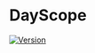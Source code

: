 # DayScope
[![Version](https://img.shields.io/badge/DayScope-12.2024_Build_1-blue)](https://example.com)
